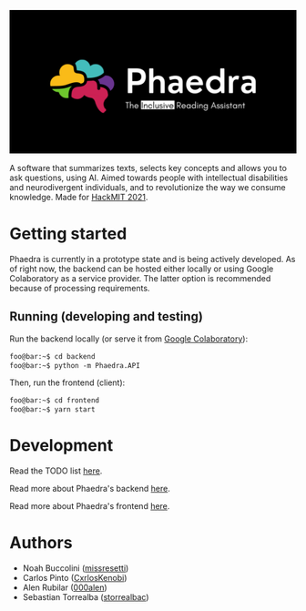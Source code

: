 <p align="center">
  <img src="./assets/img/banner_dark.png" />
</p>

A software that summarizes texts, selects key concepts and allows you to ask questions, using AI. Aimed towards people with intellectual disabilities and neurodivergent individuals, and to revolutionize the way we consume knowledge. Made for [HackMIT 2021](https://hackmit.org/).

<!-- <p align="center">
  <img src="./assets/img/screenshot.png" />
</p> -->

# Getting started

Phaedra is currently in a prototype state and is being actively developed. As of right now, the backend can be hosted either locally or using Google Colaboratory as a service provider. The latter option is recommended because of processing requirements.

## Running (developing and testing)

Run the backend locally (or serve it from [Google Colaboratory](https://colab.research.google.com/github/000alen/Phaedra/blob/master/backend/Phaedra_LocalMode.ipynb)):

```console
foo@bar:~$ cd backend
foo@bar:~$ python -m Phaedra.API
```

Then, run the frontend (client):

```console
foo@bar:~$ cd frontend
foo@bar:~$ yarn start
```

# Development

Read the TODO list [here](./TODO.md).

Read more about Phaedra's backend [here](./backend/README.md).

Read more about Phaedra's frontend [here](./frontend/README.md).

# Authors

- Noah Buccolini ([missresetti](https://github.com/missresetti))
- Carlos Pinto ([CxrlosKenobi](https://github.com/CxrlosKenobi))
- Alen Rubilar ([000alen](https://github.com/000alen))
- Sebastian Torrealba ([storrealbac](https://github.com/storrealbac))
